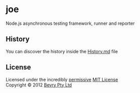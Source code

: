 # joe

Node.js asynchronous testing framework, runner and reporter


## History

You can discover the history inside the [History.md](https://github.com/bevry/joe/blob/master/History.md#files) file


## License

Licensed under the incredibly [permissive](http://en.wikipedia.org/wiki/Permissive_free_software_licence) [MIT License](http://creativecommons.org/licenses/MIT/)
<br/>Copyright &copy; 2012 [Bevry Pty Ltd](http://bevry.me)
